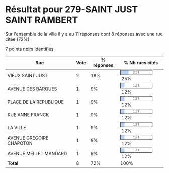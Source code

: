 # Résultat pour 279-SAINT JUST SAINT RAMBERT

Sur l'ensemble de la ville il y a eu 11 réponses dont 8 réponses avec une rue citée (72%)

7 points noirs identifiés

| Rue | Vote | % réponses | % Nb rues cités|
|-----|------|------------|----------------|
| VIEUX SAINT JUST | 2 | 18% | <img src="../../img/bar_25.gif" />&nbsp;25%|
| AVENUE DES BARQUES | 1 | 9% | <img src="../../img/bar_12.gif" />&nbsp;12%|
| PLACE DE LA REPUBLIQUE | 1 | 9% | <img src="../../img/bar_12.gif" />&nbsp;12%|
| RUE ANNE FRANCK | 1 | 9% | <img src="../../img/bar_12.gif" />&nbsp;12%|
| LA VILLE | 1 | 9% | <img src="../../img/bar_12.gif" />&nbsp;12%|
| AVENUE GREGOIRE CHAPOTON | 1 | 9% | <img src="../../img/bar_12.gif" />&nbsp;12%|
| AVENUE MELLET MANDARD | 1 | 9% | <img src="../../img/bar_12.gif" />&nbsp;12%|
| **Total** | 8 | 72% | 100%|
